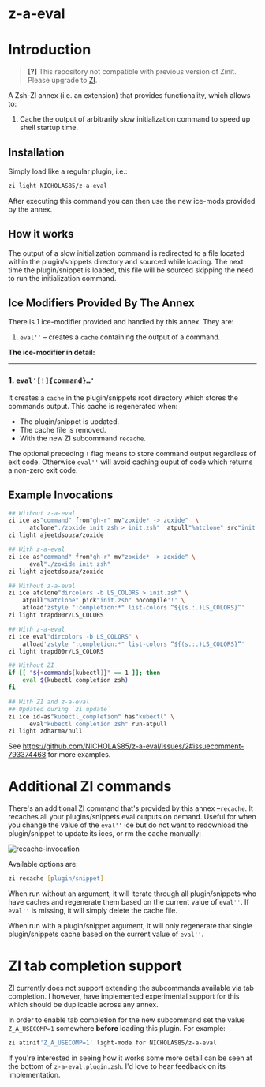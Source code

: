 # z-a-eval

# Introduction

> **[?]**
> This repository not compatible with previous version of Zinit.
> Please upgrade to [ZI](https://github.com/z-shell/zi).

A Zsh-ZI annex (i.e. an extension) that provides functionality, which allows to:

1. Cache the output of arbitrarily slow initialization command to speed up shell startup time.

## Installation

Simply load like a regular plugin, i.e.:

```zsh
zi light NICHOLAS85/z-a-eval
```

After executing this command you can then use the new ice-mods provided by
the annex.

## How it works

The output of a slow initialization command is redirected to a file located within the plugin/snippets directory and sourced while loading. The next time the plugin/snippet is loaded, this file will be sourced skipping the need to run the initialization command.

## Ice Modifiers Provided By The Annex

There is 1 ice-modifier provided and handled by this annex. They are:

1. `eval''` – creates a `cache` containing the output of a command.

**The ice-modifier in detail:**

---

### 1. **`eval'[!]{command}…'`**

It creates a `cache` in the plugin/snippets root directory which stores the commands output. This cache is regenerated when:

- The plugin/snippet is updated.
- The cache file is removed.
- With the new ZI subcommand `recache`.

The optional preceding `!` flag means to store command output regardless of exit code. Otherwise `eval''` will avoid caching ouput of code which returns a non-zero exit code.

## Example Invocations

```zsh
## Without z-a-eval
zi ice as"command" from"gh-r" mv"zoxide* -> zoxide"  \
      atclone"./zoxide init zsh > init.zsh"  atpull"%atclone" src"init.zsh" nocompile'!'
zi light ajeetdsouza/zoxide

## With z-a-eval
zi ice as"command" from"gh-r" mv"zoxide* -> zoxide" \
      eval"./zoxide init zsh"
zi light ajeetdsouza/zoxide
```

```zsh
## Without z-a-eval
zi ice atclone"dircolors -b LS_COLORS > init.zsh" \
    atpull"%atclone" pick"init.zsh" nocompile'!' \
    atload'zstyle ":completion:*" list-colors “${(s.:.)LS_COLORS}”'
zi light trapd00r/LS_COLORS

## With z-a-eval
zi ice eval"dircolors -b LS_COLORS" \
    atload'zstyle ":completion:*" list-colors “${(s.:.)LS_COLORS}”'
zi light trapd00r/LS_COLORS
```

```zsh
## Without ZI
if [[ "${+commands[kubectl]}" == 1 ]]; then
    eval $(kubectl completion zsh)
fi

## With ZI and z-a-eval
## Updated during `zi update`
zi ice id-as"kubectl_completion" has"kubectl" \
      eval"kubectl completion zsh" run-atpull
zi light zdharma/null
```

See https://github.com/NICHOLAS85/z-a-eval/issues/2#issuecomment-793374468 for more examples.

# Additional ZI commands

There's an additional ZI command that's provided by this annex
–`recache`. It recaches all your plugins/snippets eval outputs on demand. Useful for when you change the value of the `eval''` ice but do not want to redownload the plugin/snippet to update its ices, or rm the cache manually:

![recache-invocation](https://raw.githubusercontent.com/NICHOLAS85/z-a-eval/master/images/recache.png)

Available options are:

```zsh
zi recache [plugin/snippet]
```

When run without an argument, it will iterate through all plugin/snippets who have caches and regenerate them based on the current value of `eval''`. If `eval''` is missing, it will simply delete the cache file.

When run with a plugin/snippet argument, it will only regenerate that single plugin/snippets cache based on the current value of `eval''`.

# ZI tab completion support

ZI currently does not support extending the subcommands available via tab completion. I however, have implemented experimental support for this which should be duplicable across any annex.

In order to enable tab completion for the new subcommand set the value `Z_A_USECOMP=1` somewhere **before** loading this plugin. For example:

```zsh
zi atinit'Z_A_USECOMP=1' light-mode for NICHOLAS85/z-a-eval
```

If you're interested in seeing how it works some more detail can be seen at the bottom of `z-a-eval.plugin.zsh`. I'd love to hear feedback on its implementation.
